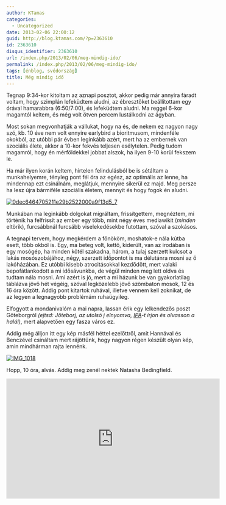 ```yaml
---
author: KTamas
categories:
  - Uncategorized
date: 2013-02-06 22:00:12
guid: http://blog.ktamas.com/?p=2363610
id: 2363610
disqus_identifier: 2363610
url: /index.php/2013/02/06/meg-mindig-ido/
permalink: /index.php/2013/02/06/meg-mindig-ido/
tags: [énblog, svédország]
title: Még mindig idő
---
```


Tegnap 9:34-kor kitoltam az aznapi posztot, akkor pedig már annyira fáradt voltam, hogy szimplán lefeküdtem aludni, az ébresztőket beállítottam egy órával hamarabbra (6:50/7:00), és lefeküdtem aludni. Ma reggel 6-kor magamtól keltem, és még volt ötven percem lustálkodni az ágyban.

Most sokan megvonhatják a vállukat, hogy na és, de nekem ez nagyon nagy szó, kb. 10 éve nem volt ennyire earlybird a bioritmusom, mindenféle okokból, az utóbbi pár évben leginkább azért, mert ha az embernek van szociális élete, akkor a 10-kor fekvés teljesen esélytelen. Pedig tudom magamról, hogy én mérföldekkel jobbat alszok, ha ilyen 9-10 korül fekszem le.

Ha már ilyen korán keltem, hirtelen felindulásból be is sétáltam a munkahelyemre, tényleg pont fél óra az egész, az optimális az lenne, ha mindennap ezt csinálnám, meglátjuk, mennyire sikerül ez majd. Meg persze ha lesz újra bármiféle szociális életem, mennyit és hogy fogok én aludni.

[<img src="/wp-content/uploads/2013/02/0dec6464705211e29b2522000a9f13d5_7.jpg" alt="0dec6464705211e29b2522000a9f13d5_7" width="612" height="612" class="aligncenter size-full wp-image-2363613" srcset="/wp-content/uploads/2013/02/0dec6464705211e29b2522000a9f13d5_7.jpg 612w, /wp-content/uploads/2013/02/0dec6464705211e29b2522000a9f13d5_7-150x150.jpg 150w, /wp-content/uploads/2013/02/0dec6464705211e29b2522000a9f13d5_7-300x300.jpg 300w" sizes="(max-width: 612px) 100vw, 612px" />](/wp-content/uploads/2013/02/0dec6464705211e29b2522000a9f13d5_7.jpg)

Munkában ma leginkább dolgokat migráltam, frissítgettem, megnéztem, mi történik ha felfrissít az ember egy több, mint négy éves mediawikit (_minden_ eltörik), furcsábbnál furcsább viselekedésekbe futottam, szóval a szokásos.

A tegnapi tervem, hogy megkérdem a főnököm, moshatok-e nála kútba esett, több okból is. Egy, ma beteg volt, kettő, kiderült, van az irodában is egy mosógép, ha minden kötél szakadna, három, a tulaj szerzett kulcsot a lakás mosószobájához, négy, szerzett időpontot is ma délutánra mosni az ő lakóházában. Ez utóbbi kisebb atrocitásokkal kezdődött, mert valaki bepofátlankodott a mi idősávunkba, de végül minden meg lett oldva és tudtam nála mosni. Ami azért is jó, mert a mi házunk be van gyakorlatilag táblázva jövő hét végéig, szóval legközelebb jövő szömbaton mosok, 12 és 16 óra között. Addig pont kitartok ruhával, illetve vennem kell zoknikat, de az legyen a legnagyobb problémám ruhaügyileg.

Elfogyott a mondanivalóm a mai napra, lassan érik egy lelkendezős poszt Göteborgról _(ejtsd: Jőteborj, az utolsó j elnyomva, [IPA](http://en.wikipedia.org/wiki/IPA)-t írjon és olvasson a halál)_, mert alapvetően egy fasza város ez.

Addig még álljon itt egy kép másfél héttel ezelőttről, amit Hannával és Benczével csináltam mert rájöttünk, hogy nagyon régen készült olyan kép, amin mindhárman rajta lennénk.

[<img src="/wp-content/uploads/2013/02/IMG_1018-734x1024.jpg" alt="IMG_1018" width="640" height="892" class="aligncenter size-large wp-image-2363617" srcset="/wp-content/uploads/2013/02/IMG_1018-734x1024.jpg 734w, /wp-content/uploads/2013/02/IMG_1018-215x300.jpg 215w, /wp-content/uploads/2013/02/IMG_1018.jpg 1148w" sizes="(max-width: 640px) 100vw, 640px" />](/wp-content/uploads/2013/02/IMG_1018.jpg)

Hopp, 10 óra, alvás. Addig meg zenél nektek Natasha Bedingfield.

<iframe width="560" height="315" src="https://www.youtube.com/embed/b7k0a5hYnSI" frameborder="0" allow="accelerometer; autoplay; encrypted-media; gyroscope; picture-in-picture" allowfullscreen></iframe>
